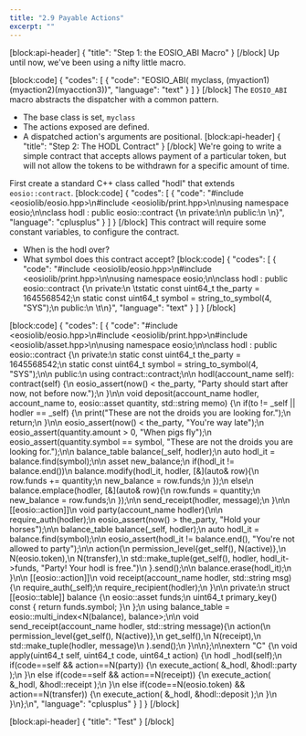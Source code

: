 ```yaml
---
title: "2.9 Payable Actions"
excerpt: ""
---
```

[block:api-header]
{
  "title": "Step 1: the EOSIO_ABI Macro"
}
[/block]
Up until now, we've been using a nifty little macro. 

[block:code]
{
  "codes": [
    {
      "code": "EOSIO_ABI( myclass, (myaction1)(myaction2)(myacction3))",
      "language": "text"
    }
  ]
}
[/block]
The `EOSIO_ABI` macro abstracts the dispatcher with a common pattern.
- The base class is set, `myclass`
- The actions exposed are defined.
- A dispatched action's arguments are positional.
[block:api-header]
{
  "title": "Step 2: The HODL Contract"
}
[/block]
We're going to write a simple contract that accepts allows payment of a particular token, but will not allow the tokens to be withdrawn for a specific amount of time. 

First create a standard C++ class called "hodl" that extends `eosio::contract`.
[block:code]
{
  "codes": [
    {
      "code": "#include <eosiolib/eosio.hpp>\n#include <eosiolib/print.hpp>\n\nusing namespace eosio;\n\nclass hodl : public eosio::contract {\n  private:\n\n  public:\n  \n}",
      "language": "cplusplus"
    }
  ]
}
[/block]
This contract will require some constant variables, to configure the contract. 
- When is the hodl over?
- What symbol does this contract accept?
[block:code]
{
  "codes": [
    {
      "code": "#include <eosiolib/eosio.hpp>\n#include <eosiolib/print.hpp>\n\nusing namespace eosio;\n\nclass hodl : public eosio::contract {\n  private:\n  \tstatic const uint64_t the_party = 1645568542;\n    static const uint64_t symbol = string_to_symbol(4, \"SYS\");\n  public:\n  \t\n}",
      "language": "text"
    }
  ]
}
[/block]

[block:code]
{
  "codes": [
    {
      "code": "#include <eosiolib/eosio.hpp>\n#include <eosiolib/print.hpp>\n#include <eosiolib/asset.hpp>\n\nusing namespace eosio;\n\nclass hodl : public eosio::contract {\n  private:\n    static const uint64_t the_party = 1645568542;\n    static const uint64_t symbol = string_to_symbol(4, \"SYS\");\n\n  public:\n    using contract::contract;\n\n    hodl(account_name self): contract(self) {\n      eosio_assert(now() < the_party, \"Party should start after now, not before now.\");\n    }\n\n    void deposit(account_name hodler, account_name to, eosio::asset quantity, std::string memo) {\n      if(to != _self || hodler == _self) {\n        print(\"These are not the droids you are looking for.\");\n        return;\n      }\n\n      eosio_assert(now() < the_party, \"You're way late\");\n      eosio_assert(quantity.amount > 0, \"When pigs fly\");\n      eosio_assert(quantity.symbol == symbol, \"These are not the droids you are looking for.\");\n\n      balance_table balance(_self, hodler);\n      auto hodl_it = balance.find(symbol);\n\n      asset new_balance;\n      if(hodl_it != balance.end())\n        balance.modify(hodl_it, hodler, [&](auto& row){\n            row.funds += quantity;\n            new_balance = row.funds;\n        });\n      else\n        balance.emplace(hodler, [&](auto& row){\n            row.funds = quantity;\n            new_balance  = row.funds;\n        });\n\n      send_receipt(hodler, message);\n    }\n\n    [[eosio::action]]\n    void party(account_name hodler){\n\n      require_auth(hodler);\n      eosio_assert(now() > the_party, \"Hold your horses\");\n\n      balance_table balance(_self, hodler);\n      auto hodl_it = balance.find(symbol);\n\n      eosio_assert(hodl_it != balance.end(), \"You're not allowed to party\");\n\n      action{\n          permission_level{get_self(), N(active)},\n          N(eosio.token),\n          N(transfer),\n          std::make_tuple(get_self(), hodler, hodl_it->funds, \"Party! Your hodl is free.\")\n      }.send();\n\n      balance.erase(hodl_it);\n    }\n\n    [[eosio::action]]\n    void receipt(account_name hodler, std::string msg){\n      require_auth(_self);\n      require_recipient(hodler);\n    }\n\n  private:\n    struct [[eosio::table]] balance {\n        eosio::asset funds;\n        uint64_t primary_key() const { return funds.symbol; }\n    };\n    using balance_table = eosio::multi_index<N(balance), balance>;\n\n    void send_receipt(account_name hodler, std::string message){\n      action(\n        permission_level{get_self(), N(active)},\n        get_self(),\n        N(receipt),\n        std::make_tuple(hodler, message)\n      ).send();\n    }\n\n};\n\nextern \"C\" {\n  void apply(uint64_t self, uint64_t code, uint64_t action) {\n    hodl _hodl(self);\n    if(code==self && action==N(party)) {\n      execute_action( &_hodl, &hodl::party );\n    }\n    else if(code==self && action==N(receipt)) {\n      execute_action( &_hodl, &hodl::receipt );\n    }\n    else if(code==N(eosio.token) && action==N(transfer)) {\n      execute_action( &_hodl, &hodl::deposit );\n    }\n  }\n};\n",
      "language": "cplusplus"
    }
  ]
}
[/block]

[block:api-header]
{
  "title": "Test"
}
[/block]
